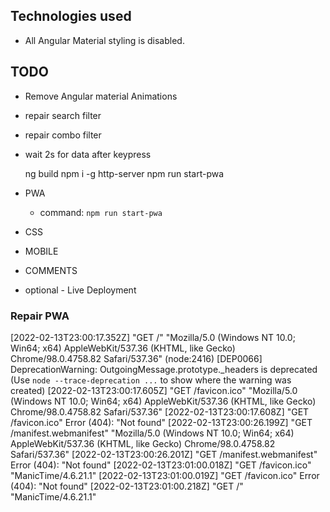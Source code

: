 ## Technologies used
- All Angular Material styling is disabled.
## TODO 
- Remove Angular material Animations
- repair search filter
- repair combo filter
- wait 2s for data after keypress

  ng build
  npm i -g http-server
  npm run start-pwa

- PWA
  - command: `npm run start-pwa`
- CSS
- MOBILE 
- COMMENTS 
- optional - Live Deployment


### Repair PWA 
[2022-02-13T23:00:17.352Z]  "GET /" "Mozilla/5.0 (Windows NT 10.0; Win64; x64) AppleWebKit/537.36 (KHTML, like Gecko) Chrome/98.0.4758.82 Safari/537.36"
(node:2416) [DEP0066] DeprecationWarning: OutgoingMessage.prototype._headers is deprecated
(Use `node --trace-deprecation ...` to show where the warning was created)
[2022-02-13T23:00:17.605Z]  "GET /favicon.ico" "Mozilla/5.0 (Windows NT 10.0; Win64; x64) AppleWebKit/537.36 (KHTML, like Gecko) Chrome/98.0.4758.82 Safari/537.36"
[2022-02-13T23:00:17.608Z]  "GET /favicon.ico" Error (404): "Not found"
[2022-02-13T23:00:26.199Z]  "GET /manifest.webmanifest" "Mozilla/5.0 (Windows NT 10.0; Win64; x64) AppleWebKit/537.36 (KHTML, like Gecko) Chrome/98.0.4758.82 Safari/537.36"
[2022-02-13T23:00:26.201Z]  "GET /manifest.webmanifest" Error (404): "Not found"
[2022-02-13T23:01:00.018Z]  "GET /favicon.ico" "ManicTime/4.6.21.1"
[2022-02-13T23:01:00.019Z]  "GET /favicon.ico" Error (404): "Not found"
[2022-02-13T23:01:00.218Z]  "GET /" "ManicTime/4.6.21.1"
